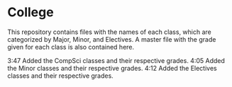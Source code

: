 # College

This repository contains files with the names of each class,
which are categorized by Major, Minor, and Electives. A master
file with the grade given for each class is also contained here.

3:47	Added the CompSci classes and their respective grades.
4:05	Added the Minor classes and their respective grades.
4:12	Added the Electives classes and their respective grades.